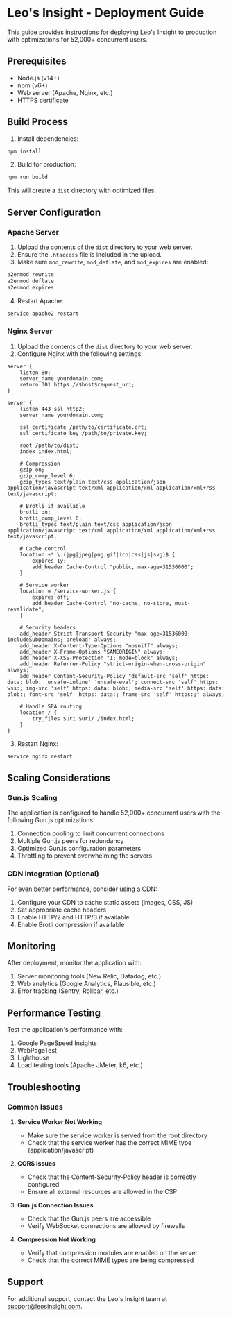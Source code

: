 # Leo's Insight - Deployment Guide

This guide provides instructions for deploying Leo's Insight to production with optimizations for 52,000+ concurrent users.

## Prerequisites

- Node.js (v14+)
- npm (v6+)
- Web server (Apache, Nginx, etc.)
- HTTPS certificate

## Build Process

1. Install dependencies:

```bash
npm install
```

2. Build for production:

```bash
npm run build
```

This will create a `dist` directory with optimized files.

## Server Configuration

### Apache Server

1. Upload the contents of the `dist` directory to your web server.
2. Ensure the `.htaccess` file is included in the upload.
3. Make sure `mod_rewrite`, `mod_deflate`, and `mod_expires` are enabled:

```bash
a2enmod rewrite
a2enmod deflate
a2enmod expires
```

4. Restart Apache:

```bash
service apache2 restart
```

### Nginx Server

1. Upload the contents of the `dist` directory to your web server.
2. Configure Nginx with the following settings:

```nginx
server {
    listen 80;
    server_name yourdomain.com;
    return 301 https://$host$request_uri;
}

server {
    listen 443 ssl http2;
    server_name yourdomain.com;

    ssl_certificate /path/to/certificate.crt;
    ssl_certificate_key /path/to/private.key;

    root /path/to/dist;
    index index.html;

    # Compression
    gzip on;
    gzip_comp_level 6;
    gzip_types text/plain text/css application/json application/javascript text/xml application/xml application/xml+rss text/javascript;

    # Brotli if available
    brotli on;
    brotli_comp_level 6;
    brotli_types text/plain text/css application/json application/javascript text/xml application/xml application/xml+rss text/javascript;

    # Cache control
    location ~* \.(jpg|jpeg|png|gif|ico|css|js|svg)$ {
        expires 1y;
        add_header Cache-Control "public, max-age=31536000";
    }

    # Service worker
    location = /service-worker.js {
        expires off;
        add_header Cache-Control "no-cache, no-store, must-revalidate";
    }

    # Security headers
    add_header Strict-Transport-Security "max-age=31536000; includeSubDomains; preload" always;
    add_header X-Content-Type-Options "nosniff" always;
    add_header X-Frame-Options "SAMEORIGIN" always;
    add_header X-XSS-Protection "1; mode=block" always;
    add_header Referrer-Policy "strict-origin-when-cross-origin" always;
    add_header Content-Security-Policy "default-src 'self' https: data: blob: 'unsafe-inline' 'unsafe-eval'; connect-src 'self' https: wss:; img-src 'self' https: data: blob:; media-src 'self' https: data: blob:; font-src 'self' https: data:; frame-src 'self' https:;" always;

    # Handle SPA routing
    location / {
        try_files $uri $uri/ /index.html;
    }
}
```

3. Restart Nginx:

```bash
service nginx restart
```

## Scaling Considerations

### Gun.js Scaling

The application is configured to handle 52,000+ concurrent users with the following Gun.js optimizations:

1. Connection pooling to limit concurrent connections
2. Multiple Gun.js peers for redundancy
3. Optimized Gun.js configuration parameters
4. Throttling to prevent overwhelming the servers

### CDN Integration (Optional)

For even better performance, consider using a CDN:

1. Configure your CDN to cache static assets (images, CSS, JS)
2. Set appropriate cache headers
3. Enable HTTP/2 and HTTP/3 if available
4. Enable Brotli compression if available

## Monitoring

After deployment, monitor the application with:

1. Server monitoring tools (New Relic, Datadog, etc.)
2. Web analytics (Google Analytics, Plausible, etc.)
3. Error tracking (Sentry, Rollbar, etc.)

## Performance Testing

Test the application's performance with:

1. Google PageSpeed Insights
2. WebPageTest
3. Lighthouse
4. Load testing tools (Apache JMeter, k6, etc.)

## Troubleshooting

### Common Issues

1. **Service Worker Not Working**
   - Make sure the service worker is served from the root directory
   - Check that the service worker has the correct MIME type (application/javascript)

2. **CORS Issues**
   - Check that the Content-Security-Policy header is correctly configured
   - Ensure all external resources are allowed in the CSP

3. **Gun.js Connection Issues**
   - Check that the Gun.js peers are accessible
   - Verify WebSocket connections are allowed by firewalls

4. **Compression Not Working**
   - Verify that compression modules are enabled on the server
   - Check that the correct MIME types are being compressed

## Support

For additional support, contact the Leo's Insight team at support@leosinsight.com.
